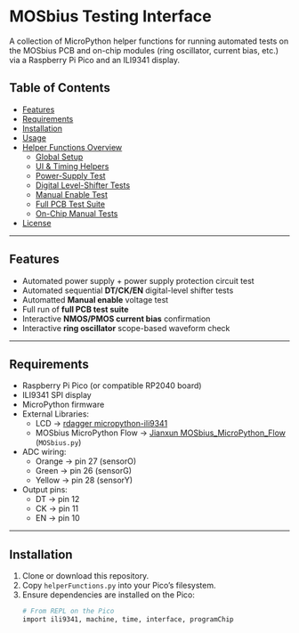 # MOSbius Testing Interface

A collection of MicroPython helper functions for running automated tests on the MOSbius PCB and on-chip modules (ring oscillator, current bias, etc.) via a Raspberry Pi Pico and an ILI9341 display.

## Table of Contents

- [Features](#features)  
- [Requirements](#requirements)  
- [Installation](#installation)  
- [Usage](#usage)  
- [Helper Functions Overview](#helper-functions-overview)  
  - [Global Setup](#global-setup)  
  - [UI & Timing Helpers](#ui--timing-helpers)  
  - [Power-Supply Test](#power-supply-test)  
  - [Digital Level-Shifter Tests](#digital-level-shifter-tests)  
  - [Manual Enable Test](#manual-enable-test)  
  - [Full PCB Test Suite](#full-pcb-test-suite)  
  - [On-Chip Manual Tests](#on-chip-manual-tests)  
- [License](#license)

---

## Features

- Automated power supply + power supply protection circuit test  
- Automated sequential **DT/CK/EN** digital-level shifter tests  
- Automatted **Manual enable** voltage test  
- Full run of **full PCB test suite**  
- Interactive **NMOS/PMOS current bias** confirmation  
- Interactive **ring oscillator** scope-based waveform check  

---

## Requirements

- Raspberry Pi Pico (or compatible RP2040 board)    
- ILI9341 SPI display  
- MicroPython firmware
- External Libraries:
  - LCD → [rdagger micropython-ili9341](https://github.com/rdagger/micropython-ili9341)
  - MOSbius MicroPython Flow → [Jianxun MOSbius_MicroPython_Flow](https://github.com/Jianxun/MOSbius_MicroPython_Flow) (`MOSbius.py`) 
- ADC wiring:  
  - Orange → pin 27 (sensorO)  
  - Green  → pin 26 (sensorG)  
  - Yellow → pin 28 (sensorY)  
- Output pins:  
  - DT → pin 12  
  - CK → pin 11  
  - EN → pin 10  

---

## Installation

1. Clone or download this repository.  
2. Copy `helperFunctions.py` into your Pico’s filesystem.  
3. Ensure dependencies are installed on the Pico:  
   ```bash
   # From REPL on the Pico
   import ili9341, machine, time, interface, programChip
